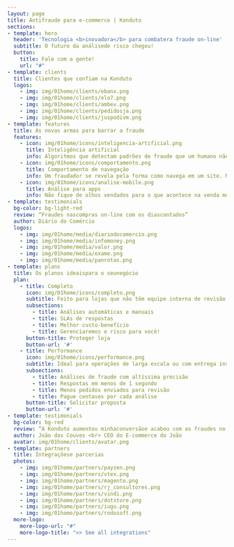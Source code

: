 ```yaml
---
layout: page
title: Antifraude para e-commerce | Konduto
sections:
- template: hero
  header: 'Tecnologia <b>inovadora</b> para combatera fraude on-line'
  subtitle: O futuro da análisede risco chegou!
  button:
    title: Fale com a gente!
    url: "#"
- template: clients
  title: Clientes que confiam na Konduto
  logos:
    - img: img/01home/clients/ebanx.png
    - img: img/01home/clients/elo7.png
    - img: img/01home/clients/ambev.png
    - img: img/01home/clients/pedidosja.png
    - img: img/01home/clients/juspodivm.png
- template: features
  title: As novas armas para barrar a fraude
  features:
    - icon: img/01home/icons/inteligencia-artificial.png
      title: Inteligência artificial
      info: Algoritmos que detectam padrões de fraude que um humano não conseguiria identificar. Aprove mais pedidos sem mexer em regras
    - icon: img/01home/icons/comportamento.png
      title: Comportamento de navegação
      info: Um fraudador se revela pela forma como navega em um site. Monitore o cliente desde o momento em que ele inicia o proceso de compra.
    - icon: img/01home/icons/analise-mobile.png
      title: Análise para apps
      info: Não fique de olhos vendados para o que acontece na venda mobile. Temos uma solução incrível para detectar fraudes em aplicativos
- template: testimonials
  bg-color: bg-light-red
  review: “Fraudes nascompras on-line com os diascontados”
  author: Diário do Comércio
  logos:
    - img: img/01home/media/diariodocomercio.png
    - img: img/01home/media/infomoney.png
    - img: img/01home/media/valor.png
    - img: img/01home/media/exame.png
    - img: img/01home/media/panrotas.png
- template: plans
  title: Os planos ideaispara o seunegócio
  plan:
    - title: Completo
      icon: img/01home/icons/completo.png
      subtitle: Feito para lojas que não têm equipe interna de revisão
      subsections:
        - title: Análises automáticas e manuais
        - title: SLAs de respostas
        - title: Melhor custo-benefício
        - title: Gerenciaremos o risco para você!
      button-title: Proteger loja
      button-url: '#'
    - title: Performance
      icon: img/01home/icons/performance.png
      subtitle: Ideal para operações de larga escala ou com entrega instantânea
      subsections:
        - title: Análises de fraude com altíssima precisão
        - title: Respostas em menos de 1 segundo
        - title: Menos pedidos enviados para revisão
        - title: Pague centavos por cada análise
      button-title: Solicitar proposta
      button-url: '#'
- template: testimonials
  bg-color: bg-red
  review: “A Konduto aumentou minhaconversãoe acabou com as fraudes no meunegócio!”
  author: João das Couves <br> CEO do E-commerce do João
  avatar: img/01home/clients/avatar.png
- template: partners
  title: Integraçõese parcerias
  photos:
    - img: img/01home/partners/payzen.png
    - img: img/01home/partners/vtex.png
    - img: img/01home/partners/magento.png
    - img: img/01home/partners/rj_consultores.png
    - img: img/01home/partners/vindi.png
    - img: img/01home/partners/dotstore.png
    - img: img/01home/partners/iugu.png
    - img: img/01home/partners/rodosoft.png
  more-logo:
    more-logo-url: "#"
    more-logo-title: ">> See all integrations"
---
```



